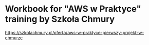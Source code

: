 # Workbook for "AWS w Praktyce" training by Szkoła Chmury
https://szkolachmury.pl/oferta/aws-w-praktyce-pierwszy-projekt-w-chmurze
